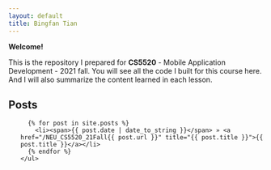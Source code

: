 ```yaml
---
layout: default
title: Bingfan Tian
---
```



**Welcome!**

This is the repository I prepared for **CS5520** - Mobile Application Development - 2021 fall. You will see all the code I built for this course here. And I will also summarize the content learned in each lesson.

## Posts
<ul class="posts">

	  {% for post in site.posts %}
	    <li><span>{{ post.date | date_to_string }}</span> » <a href="/NEU_CS5520_21Fall{{ post.url }}" title="{{ post.title }}">{{ post.title }}</a></li>
	  {% endfor %}
	</ul>
